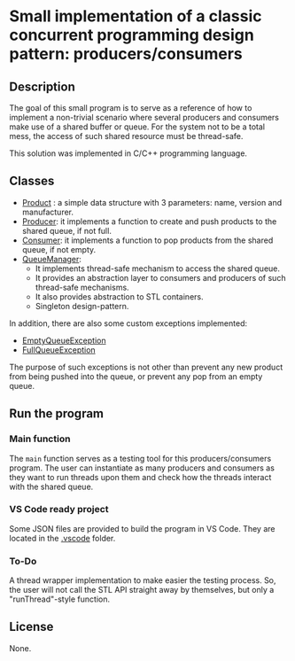 # Small implementation of a classic concurrent programming design pattern: producers/consumers

## Description
The goal of this small program is to serve as a reference of how to implement a non-trivial scenario where several producers and consumers make use of a shared buffer or queue. For the system not to be a total mess, the access of such shared resource must be thread-safe.

This solution was implemented in C/C++ programming language.

## Classes
* [Product](https://github.com/ppradillos/producers-consumers-cpp/blob/master/include/product.hpp) : a simple data structure with 3 parameters: name, version and manufacturer.
* [Producer](https://github.com/ppradillos/producers-consumers-cpp/blob/master/include/producer.hpp): it implements a function to create and push products to the shared queue, if not full.
* [Consumer](https://github.com/ppradillos/producers-consumers-cpp/blob/master/include/consumer.hpp): it implements a function to pop products from the shared queue, if not empty.
* [QueueManager](https://github.com/ppradillos/producers-consumers-cpp/blob/master/include/queueManager.hpp):
    * It implements thread-safe mechanism to access the shared queue.
    * It provides an abstraction layer to consumers and producers of such thread-safe mechanisms.
    * It also provides abstraction to STL containers.
    * Singleton design-pattern.

In addition, there are also some custom exceptions implemented:
* [EmptyQueueException](https://github.com/ppradillos/producers-consumers-cpp/blob/master/include/exceptions.hpp)
* [FullQueueException](https://github.com/ppradillos/producers-consumers-cpp/blob/master/include/exceptions.hpp)

The purpose of such exceptions is not other than prevent any new product from being pushed into the queue, or prevent any pop from an empty queue.

## Run the program
### Main function

The `main` function serves as a testing tool for this producers/consumers program. The user can instantiate as many producers and consumers as they want to run threads upon them and check how the threads interact with the shared queue.

### VS Code ready project

Some JSON files are provided to build the program in VS Code. They are located in the [.vscode](https://github.com/ppradillos/producers-consumers-cpp/tree/master/.vscode) folder.

### To-Do
A thread wrapper implementation to make easier the testing process. So, the user will not call the STL API straight away by themselves, but only a "runThread"-style function.

## License
None. 
